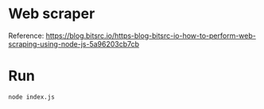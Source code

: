 # Web scraper

Reference: https://blog.bitsrc.io/https-blog-bitsrc-io-how-to-perform-web-scraping-using-node-js-5a96203cb7cb

# Run

```sh
node index.js
```
